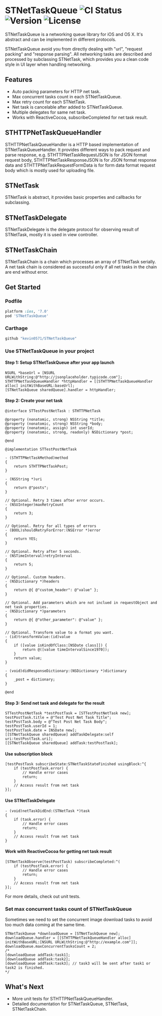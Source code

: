 # STNetTaskQueue ![CI Status](https://img.shields.io/travis/kevin0571/STNetTaskQueue.svg?style=flat) ![Version](http://img.shields.io/cocoapods/v/STNetTaskQueue.svg?style=flag) ![License](https://img.shields.io/cocoapods/l/STNetTaskQueue.svg?style=flag)
STNetTaskQueue is a networking queue library for iOS and OS X. It's abstract and can be implemented in different protocols.

STNetTaskQueue avoid you from directly dealing with "url", "request packing" and "response parsing". All networking tasks are described and processed by subclassing STNetTask, which provides you a clean code style in UI layer when handling networking.

## Features
- Auto packing parameters for HTTP net task.
- Max concurrent tasks count in each STNetTaskQueue.
- Max retry count for each STNetTask.
- Net task is cancelable after added to STNetTaskQueue.
- Multiple delegates for same net task.
- Works with ReactiveCocoa, subscribeCompleted for net task result.

## STHTTPNetTaskQueueHandler

STHTTPNetTaskQueueHandler is a HTTP based implementation of STNetTaskQueueHandler. It provides different ways to pack request and parse response, e.g. STHTTPNetTaskRequestJSON is for JSON format request body, STHTTPNetTaskResponseJSON is for JSON format response data and STHTTPNetTaskRequestFormData is for form data format request body which is mostly used for uploading file.

## STNetTask

STNetTask is abstract, it provides basic properties and callbacks for subclassing.

## STNetTaskDelegate

STNetTaskDelegate is the delegate protocol for observing result of STNetTask, mostly it is used in view controller. 

## STNetTaskChain

STNetTaskChain is a chain which processes an array of STNetTask serially. A net task chain is considered as successful only if all net tasks in the chain are end without error.

## Get Started

### Podfile

```ruby
platform :ios, '7.0'
pod 'STNetTaskQueue'
```

### Carthage
```ruby
github "kevin0571/STNetTaskQueue"
```

### Use STNetTaskQueue in your project
#### Step 1: Setup STNetTaskQueue after your app launch
```objc
NSURL *baseUrl = [NSURL URLWithString:@"http://jsonplaceholder.typicode.com"];
STHTTPNetTaskQueueHandler *httpHandler = [[STHTTPNetTaskQueueHandler alloc] initWithBaseURL:baseUrl];
[STNetTaskQueue sharedQueue].handler = httpHandler;
```

#### Step 2: Create your net task
```objc
@interface STTestPostNetTask : STHTTPNetTask

@property (nonatomic, strong) NSString *title;
@property (nonatomic, strong) NSString *body;
@property (nonatomic, assign) int userId;
@property (nonatomic, strong, readonly) NSDictionary *post;

@end
```

```objc
@implementation STTestPostNetTask

- (STHTTPNetTaskMethod)method
{
    return STHTTPNetTaskPost;
}

- (NSString *)uri
{
    return @"posts";
}

// Optional. Retry 3 times after error occurs.
- (NSUInteger)maxRetryCount
{
    return 3;
}

// Optional. Retry for all types of errors
- (BOOL)shouldRetryForError:(NSError *)error
{
    return YES;
}

// Optional. Retry after 5 seconds.
- (NSTimeInterval)retryInterval
{
    return 5;
}

// Optional. Custom headers.
- (NSDictionary *)headers
{
    return @{ @"custom_header": @"value" };
}

// Optional. Add parameters which are not inclued in requestObject and net task properties.
- (NSDictionary *)parameters
{
    return @{ @"other_parameter": @"value" };
}

// Optional. Transform value to a format you want.
- (id)transformValue:(id)value
{
    if ([value isKindOfClass:[NSDate class]]) {
        return @([value timeIntervalSince1970]);
    }
    return value;
}

- (void)didResponseDictionary:(NSDictionary *)dictionary
{
    _post = dictionary;
}

@end
```

#### Step 3: Send net task and delegate for the result
```objc
STTestPostNetTask *testPostTask = [STTestPostNetTask new];
testPostTask.title = @"Test Post Net Task Title";
testPostTask.body = @"Test Post Net Task Body";
testPostTask.userId = 1;
testPostTask.date = [NSDate new];
[[STNetTaskQueue sharedQueue] addTaskDelegate:self uri:testPostTask.uri];
[[STNetTaskQueue sharedQueue] addTask:testPostTask];
```

#### Use subscription block
```objc
[testPostTask subscribeState:STNetTaskStateFinished usingBlock:^{
    if (testPostTask.error) {
        // Handle error cases
        return;
    }
    // Access result from net task
}];
```

#### Use STNetTaskDelegate

```objc
- (void)netTaskDidEnd:(STNetTask *)task
{
    if (task.error) {
        // Handle error cases
        return;
    }
    // Access result from net task
}
```

#### Work with ReactiveCocoa for getting net task result

```objc
[STNetTaskObserve(testPostTask) subscribeCompleted:^(
    if (testPostTask.error) {
        // Handle error cases
        return;
    }
    // Access result from net task
}];
```

For more details, check out unit tests.

### Set max concurrent tasks count of STNetTaskQueue
Sometimes we need to set the concurrent image download tasks to avoid too much data coming at the same time.

```objc
STNetTaskQueue *downloadQueue = [STNetTaskQueue new];
downloadQueue.handler = [[STHTTPNetTaskQueueHandler alloc] initWithBaseURL:[NSURL URLWithString:@"http://example.com"]];
downloadQueue.maxConcurrentTasksCount = 2;
/*
[downloadQueue addTask:task1];
[downloadQueue addTask:task2];
[downloadQueue addTask:task3]; // task3 will be sent after task1 or task2 is finished.
*/
```

## What's Next

- More unit tests for STHTTPNetTaskQueueHandler.
- Detailed documentation for STNetTaskQueue, STNetTask, STNetTaskChain.
